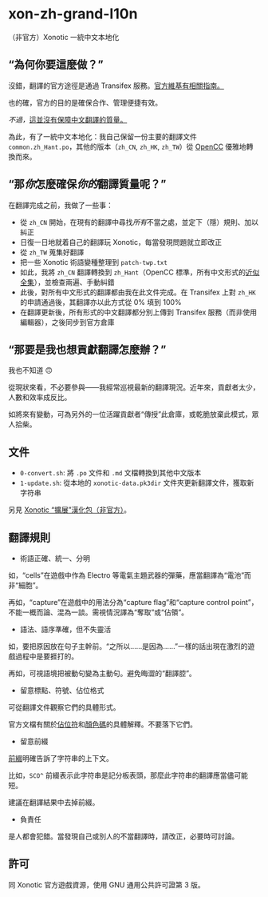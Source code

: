 # xon-zh-grand-l10n

（非官方）Xonotic 一統中文本地化

## “為何你要這麼做？”

沒錯，翻譯的官方途徑是通過 Transifex 服務。[官方維基有相關指南。](https://gitlab.com/xonotic/xonotic/-/wikis/Translating)

也的確，官方的目的是確保合作、管理便捷有效。

*不過，*[這並沒有保障中文翻譯的質量。](https://forums.xonotic.org/showthread.php?tid=9490)

為此，有了一統中文本地化：我自己保留一份主要的翻譯文件 `common.zh_Hant.po`，其他的版本（`zh_CN`, `zh_HK`, `zh_TW`）從 [OpenCC](https://github.com/BYVoid/OpenCC) 優雅地轉換而來。

## “那*你*怎麼確保*你的*翻譯質量呢？”

在翻譯完成之前，我做了一些事：

- 從 `zh_CN` 開始，在現有的翻譯中尋找*所有*不當之處，並定下（隱）規則、加以糾正
- 日復一日地就着自己的翻譯玩 Xonotic，每當發現問題就立即改正
- 從 `zh_TW` 蒐集好翻譯
- 把一些 Xonotic 術語變種整理到 `patch-twp.txt`
- 如此，我將 `zh_CN` 翻譯轉換到 `zh_Hant`（OpenCC 標準，所有中文形式的[近似全集](https://github.com/BYVoid/OpenCC/wiki/%E7%B7%A3%E7%94%B1)），並檢查兩遍、手動糾錯
- 此後，對所有中文形式的翻譯都由我在此文件完成。在 Transifex 上對 `zh_HK` 的申請通過後，其翻譯亦以此方式從 0% 填到 100%
- 在翻譯更新後，所有形式的中文翻譯都分別上傳到 Transifex 服務（而非使用編輯器），之後同步到官方倉庫

## “那要是我也想貢獻翻譯怎麼辦？”

我也不知道 🙃

從現狀來看，不必要參與——我經常巡視最新的翻譯現況。近年來，貢獻者太少，人數和效率成反比。

如將來有變動，可為另外的一位活躍貢獻者“傳授”此倉庫，或乾脆放棄此模式，眾人拾柴。

## 文件

- `0-convert.sh`: 將 `.po` 文件和 `.md` 文檔轉換到其他中文版本
- `1-update.sh`: 從本地的 `xonotic-data.pk3dir` 文件夾更新翻譯文件，獲取新字符串

另見 [Xonotic “擴展”漢化包（非官方）](https://github.com/NaitLee/xon-cn-ext)。

## 翻譯規則

- 術語正確、統一、分明

如，“cells”在遊戲中作為 Electro 等電氣主題武器的彈藥，應當翻譯為“電池”而非“細胞”。

再如，“capture”在遊戲中的用法分為“capture flag”和“capture control point”，不能一概而論、混為一談。需視情況譯為“奪取”或“佔領”。

- 語法、語序準確，但不失靈活

如，要把原因放在句子主幹前。“之所以……是因為……”一樣的話出現在激烈的遊戲過程中是要捱打的。

再如，可視語境把被動句變為主動句。避免晦澀的“翻譯腔”。

- 留意標點、符號、佔位格式

可從翻譯文件觀察它們的具體形式。

官方文檔有關於[佔位符](https://gitlab.com/xonotic/xonotic/-/wikis/List-of-translation-placeholders)和[顏色碼](https://gitlab.com/xonotic/xonotic/-/wikis/List-of-color-codes)的具體解釋。不要落下它們。

- 留意前綴

[前綴](https://gitlab.com/xonotic/xonotic/-/wikis/List-of-translation-prefixes)明確告訴了字符串的上下文。

比如，`SCO^` 前綴表示此字符串是記分板表頭，那麼此字符串的翻譯應當儘可能短。

建議在翻譯結果中去掉前綴。

- 負責任

是人都會犯錯。當發現自己或別人的不當翻譯時，請改正，必要時可討論。

## 許可

同 Xonotic 官方遊戲資源，使用 GNU 通用公共許可證第 3 版。
